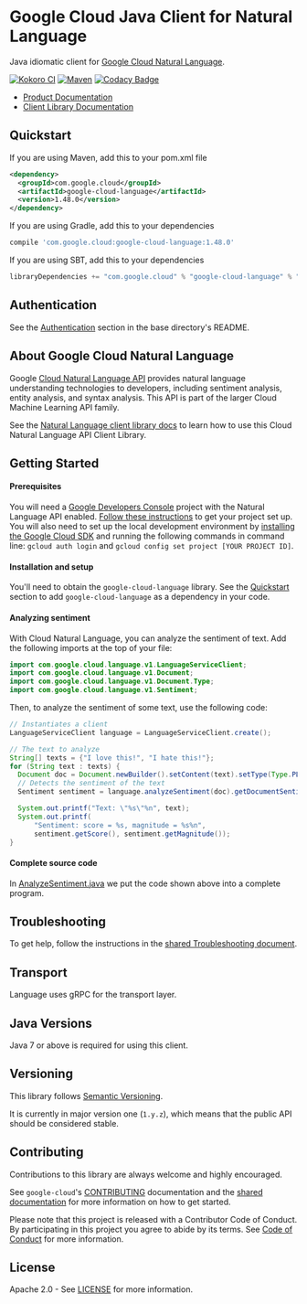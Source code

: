 Google Cloud Java Client for Natural Language
======================================

Java idiomatic client for [Google Cloud Natural Language][cloud-language].

[![Kokoro CI](http://storage.googleapis.com/cloud-devrel-public/java/badges/google-cloud-java/master.svg)](http://storage.googleapis.com/cloud-devrel-public/java/badges/google-cloud-java/master.html)
[![Maven](https://img.shields.io/maven-central/v/com.google.cloud/google-cloud-language.svg)](https://img.shields.io/maven-central/v/com.google.cloud/google-cloud-language.svg)
[![Codacy Badge](https://api.codacy.com/project/badge/grade/9da006ad7c3a4fe1abd142e77c003917)](https://www.codacy.com/app/mziccard/google-cloud-java)

- [Product Documentation][language-product-docs]
- [Client Library Documentation][language-client-lib-docs]

Quickstart
----------

[//]: # ({x-version-update-start:google-cloud-language:released})
If you are using Maven, add this to your pom.xml file
```xml
<dependency>
  <groupId>com.google.cloud</groupId>
  <artifactId>google-cloud-language</artifactId>
  <version>1.48.0</version>
</dependency>
```
If you are using Gradle, add this to your dependencies
```Groovy
compile 'com.google.cloud:google-cloud-language:1.48.0'
```
If you are using SBT, add this to your dependencies
```Scala
libraryDependencies += "com.google.cloud" % "google-cloud-language" % "1.48.0"
```
[//]: # ({x-version-update-end})

Authentication
--------------

See the [Authentication](https://github.com/GoogleCloudPlatform/google-cloud-java#authentication) section in the base directory's README.

About Google Cloud Natural Language
----------------------------

Google [Cloud Natural Language API][cloud-language] provides natural language understanding technologies to developers, including sentiment analysis, entity analysis, and syntax analysis. This API is part of the larger Cloud Machine Learning API family.

See the [Natural Language client library docs][language-client-lib-docs] to learn how to use this Cloud Natural Language API Client Library.

Getting Started
---------------
#### Prerequisites
You will need a [Google Developers Console](https://console.developers.google.com/) project with the Natural Language API enabled. [Follow these instructions](https://cloud.google.com/docs/authentication#preparation) to get your project set up. You will also need to set up the local development environment by [installing the Google Cloud SDK](https://cloud.google.com/sdk/) and running the following commands in command line: `gcloud auth login` and `gcloud config set project [YOUR PROJECT ID]`.

#### Installation and setup
You'll need to obtain the `google-cloud-language` library.  See the [Quickstart](#quickstart) section to add `google-cloud-language` as a dependency in your code.

#### Analyzing sentiment
With Cloud Natural Language, you can analyze the sentiment of text. Add the following imports at the top of your file:

``` java
import com.google.cloud.language.v1.LanguageServiceClient;
import com.google.cloud.language.v1.Document;
import com.google.cloud.language.v1.Document.Type;
import com.google.cloud.language.v1.Sentiment;
```
Then, to analyze the sentiment of some text, use the following code:

``` java
// Instantiates a client
LanguageServiceClient language = LanguageServiceClient.create();

// The text to analyze
String[] texts = {"I love this!", "I hate this!"};
for (String text : texts) {
  Document doc = Document.newBuilder().setContent(text).setType(Type.PLAIN_TEXT).build();
  // Detects the sentiment of the text
  Sentiment sentiment = language.analyzeSentiment(doc).getDocumentSentiment();

  System.out.printf("Text: \"%s\"%n", text);
  System.out.printf(
      "Sentiment: score = %s, magnitude = %s%n",
      sentiment.getScore(), sentiment.getMagnitude());
}
```

#### Complete source code

In [AnalyzeSentiment.java](../../google-cloud-examples/src/main/java/com/google/cloud/examples/language/snippets/AnalyzeSentiment.java) we put the code shown above into a complete program.

Troubleshooting
---------------

To get help, follow the instructions in the [shared Troubleshooting document](https://github.com/GoogleCloudPlatform/gcloud-common/blob/master/troubleshooting/readme.md#troubleshooting).

Transport
---------
Language uses gRPC for the transport layer.

Java Versions
-------------

Java 7 or above is required for using this client.

Versioning
----------

This library follows [Semantic Versioning](http://semver.org/).

It is currently in major version one (``1.y.z``), which means that the public API should be considered stable.

Contributing
------------

Contributions to this library are always welcome and highly encouraged.

See `google-cloud`'s [CONTRIBUTING] documentation and the [shared documentation](https://github.com/GoogleCloudPlatform/gcloud-common/blob/master/contributing/readme.md#how-to-contribute-to-gcloud) for more information on how to get started.

Please note that this project is released with a Contributor Code of Conduct. By participating in this project you agree to abide by its terms. See [Code of Conduct][code-of-conduct] for more information.

License
-------

Apache 2.0 - See [LICENSE] for more information.


[CONTRIBUTING]:https://github.com/GoogleCloudPlatform/google-cloud-java/blob/master/CONTRIBUTING.md
[code-of-conduct]:https://github.com/GoogleCloudPlatform/google-cloud-java/blob/master/CODE_OF_CONDUCT.md#contributor-code-of-conduct
[LICENSE]: https://github.com/GoogleCloudPlatform/google-cloud-java/blob/master/LICENSE
[cloud-platform]: https://cloud.google.com/
[cloud-language]: https://cloud.google.com/natural-language/
[language-product-docs]: https://cloud.google.com/natural-language/docs/
[language-client-lib-docs]: https://googlecloudplatform.github.io/google-cloud-java/google-cloud-clients/apidocs/index.html?com/google/cloud/language/v1beta2/package-summary.html
